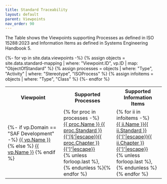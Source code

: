 ```yaml
---
title: Standard Traceability
layout: default
parent: Viewpoints
nav_order: 90
---
```


The Table shows the Viewpoints supporting Processes as defined in ISO 15288:2023 and Information Items as defined in Systems Engineering Handbook 5.
<table class="stdreftable">
<tr><th>Viewpoint</th><th>Supported Processes</th><th>Supported Information Items</th></tr>
{%- for vp in site.data.viewpoints  -%}
{% assign objects = site.data.standard-mapping | where: "Viewpoint.ID", vp.ID  | map: "ObjectOfStandard" %}
{% assign processes = objects | where: "Type", "Activity" | where: "Stereotype", "ISOProcess" %}
{% assign infoitems = objects | where: "Type", "Class"  %}
<tr><td>
{%- if vp.Domain == "SAF Development" -%}
<A href="../devdoc/{{ vp.Domain }} Domain/{{ vp.Name }}.html" >{{ vp.Name }}</A>
{% else %}
<A href="../userdoc/{{ vp.Domain }} Domain/{{ vp.Name }}.html">{{ vp.Name }}</A>
{% endif %}

</td><td>
{% for proc in processes  -%}
<div class="tooltip">
  <A href="{{ proc.URL }}">
    {{ proc.Name }}
      <span class="tooltiptext">{{ proc.Standard }}{{'[§'|escape}}{{ proc.Chapter }}{{']'|escape}}</span>
 </A>
</div>
{% unless forloop.last %},<BR> {% endunless %}{% endfor %}</td><td>
{% for ii in infoitems  -%}
<div class="tooltip"><A href="{{ proc.URL }}">{{ ii.Name }}<span class="tooltiptext">{{ ii.Standard }}{{'['|escape}}{{ ii.Chapter }}{{']'|escape}}</span></A></div>
{% unless forloop.last %},<BR> {% endunless %}{% endfor %}</td></tr>
{%- endfor %}
</table>

